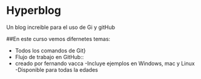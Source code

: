 # Hyperblog

Un blog increible para el uso de Gi y gitHub 

##En este curso vemos difernetes temas:


- Todos los comandos de Git}
- Flujo de trabajo en GitHub::
- creado por fernando vacca
-Incluye ejemplos en Windows, mac y Linux
-Disponible para todas la edades